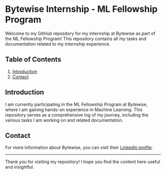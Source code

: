# Bytewise Internship - ML Fellowship Program

Welcome to my GitHub repository for my internship at Bytewise as part of the ML Fellowship Program! This repository contains all my tasks and documentation related to my internship experience.

## Table of Contents

1. [Introduction](#introduction)
2. [Contact](#contact)

## Introduction

I am currently participating in the ML Fellowship Program at Bytewise, where I am gaining hands-on experience in Machine Learning. This repository serves as a comprehensive log of my journey, including the various tasks I am working on and related documentation.



## Contact

For more information about Bytewise, you can visit their [LinkedIn profile](https://www.linkedin.com/company/bytewiseltd/).

---

Thank you for visiting my repository! I hope you find the content here useful and insightful.
